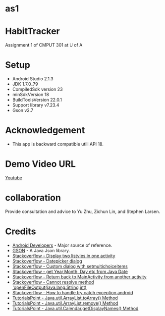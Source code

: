 # as1
# HabitTracker
Assignment 1 of CMPUT 301 at U of A

# Setup
* Android Studio 2.1.3
* JDK 1.7.0_79
* CompiledSdk version 23
* minSdkVersion 18
* BuildToolsVersion 22.0.1
* Support library v7.23.4
* Gson v2.7

# Acknowledgement
* This app is backward compatible utill API 18.

# Demo Video URL
[Youtube](https://youtu.be/q60sKc4nDmQ)

# collaboration
Provide consultation and advice to Yu Zhu, Zichun Lin, and Stephen Larsen.

# Credits
* [Android Developers](https://developer.android.com/index.html) - Major source of reference.
* [GSON](https://github.com/google/gson) - A Java Json library.
* [Stackoverflow - Display two listvies in one activity](http://stackoverflow.com/questions/17693578/android-how-to-display-2-listviews-in-one-activity-one-after-the-other)
* [Stackoverflow - Datepicker dialog](http://stackoverflow.com/questions/18267091/open-a-datepickerdialog-on-click-of-edittext-takes-two-clicks)
* [Stackoverflow - Custom dialog with setmultichoiceitems](http://stackoverflow.com/questions/13858974/custom-dialog-with-setmultichoiceitems)
* [Stackoverflow - get Year,Month, Day etc from Java Date](http://stackoverflow.com/questions/9474121/i-want-to-get-year-month-day-etc-from-java-date-to-compare-with-gregorian-calen)
* [Stackoverflow - Return back to MainActivity from another activity](http://stackoverflow.com/questions/14848590/return-back-to-mainactivity-from-another-activity)
* [Stackoverflow - Cannot resolve method 'openFileOutput(java.lang.String,int)](http://stackoverflow.com/questions/30929838/cannot-resolve-method-openfileoutputjava-lang-string-int)
* [Stackoverflow - How to handle try catch exception android](http://stackoverflow.com/questions/22248311/how-to-handle-try-catch-exception-android)
* [TutorialsPoint - Java.util.ArrayList.toArray() Method](https://www.tutorialspoint.com/java/util/arraylist_toarray.htm)
* [TutorialsPoint - Java.util.ArrayList.remove() Method](https://www.tutorialspoint.com/java/util/arraylist_remove.htm)
* [TutorialsPoint - Java.util.Calendar.getDisplayNames() Method](https://www.tutorialspoint.com/java/util/calendar_getdisplaynames.htm)
